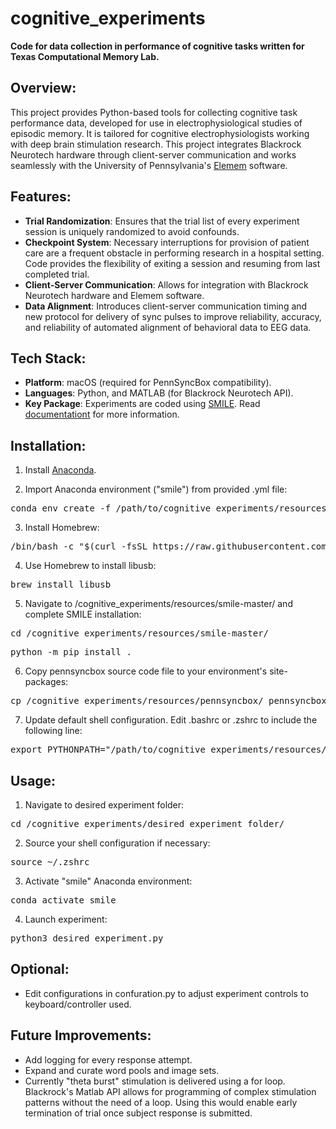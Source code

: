 # cognitive_experiments
**Code for data collection in performance of cognitive tasks written for Texas Computational Memory Lab.**

## Overview:
This project provides Python-based tools for collecting cognitive task performance data, developed for use in electrophysiological studies of episodic memory. It is tailored for cognitive electrophysiologists working with deep brain stimulation research. This project integrates Blackrock Neurotech hardware through client-server communication and works seamlessly with the University of Pennsylvania's [Elemem](https://github.com/pennmem/elemem) software.


## Features:
- **Trial Randomization**: Ensures that the trial list of every experiment session is uniquely randomized to avoid confounds.
- **Checkpoint System**: Necessary interruptions for provision of patient care are a frequent obstacle in performing research in a hospital setting. Code provides the flexibility of exiting a session and resuming from last completed trial. 
- **Client-Server Communication**: Allows for integration with Blackrock Neurotech hardware and Elemem software.
- **Data Alignment**: Introduces client-server communication timing and new protocol for delivery of sync pulses to improve reliability, accuracy, and reliability of automated alignment of behavioral data to EEG data.


## Tech Stack:
- **Platform**: macOS (required for PennSyncBox compatibility).
- **Languages**: Python, and MATLAB (for Blackrock Neurotech API).
- **Key Package**: Experiments are coded using [SMILE](https://github.com/compmem/smile). Read [documentationt](https://smile-docs.readthedocs.io/en/latest/) for more information.


## Installation:
1) Install [Anaconda](https://anaconda.org/).

2) Import Anaconda environment ("smile") from provided .yml file:
<pre>conda env create -f /path/to/cognitive_experiments/resources/smile-conda-environment.yml</pre>

3) Install Homebrew:
<pre>/bin/bash -c "$(curl -fsSL https://raw.githubusercontent.com/Homebrew/install/HEAD/install.sh)"</pre>

4) Use Homebrew to install libusb:
<pre>brew install libusb</pre>

5) Navigate to /cognitive_experiments/resources/smile-master/ and complete SMILE installation:
<pre>cd /cognitive_experiments/resources/smile-master/</pre>
<pre>python -m pip install .</pre>

6) Copy pennsyncbox source code file to your environment's site-packages:
<pre>cp /cognitive_experiments/resources/pennsyncbox/_pennsyncbox.cpython-36m-darwin.so /opt/anaconda3/envs/smile/lib/python3.6/site-packages/</pre>

7) Update default shell configuration. Edit .bashrc or .zshrc to include the following line:
<pre>export PYTHONPATH="/path/to/cognitive_experiments/resources/smile-master/:$PYTHONPATH"
</pre>


## Usage:
1) Navigate to desired experiment folder:
<pre>cd /cognitive_experiments/desired_experiment_folder/</pre>

2) Source your shell configuration if necessary:
<pre>source ~/.zshrc</pre>

3) Activate "smile" Anaconda environment:
<pre>conda activate smile</pre>

4) Launch experiment:
<pre>python3 desired_experiment.py</pre>


## Optional:
- Edit configurations in confuration.py to adjust experiment controls to keyboard/controller used.


## Future Improvements:
- Add logging for every response attempt.
- Expand and curate word pools and image sets.
- Currently "theta burst" stimulation is delivered using a for loop. Blackrock's Matlab API allows for programming of complex stimulation patterns without the need of a loop. Using this would enable early termination of trial once subject response is submitted.
